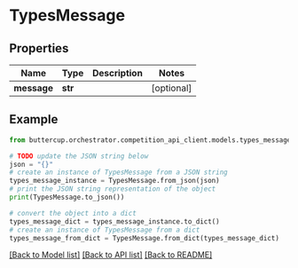 # TypesMessage


## Properties

Name | Type | Description | Notes
------------ | ------------- | ------------- | -------------
**message** | **str** |  | [optional]

## Example

```python
from buttercup.orchestrator.competition_api_client.models.types_message import TypesMessage

# TODO update the JSON string below
json = "{}"
# create an instance of TypesMessage from a JSON string
types_message_instance = TypesMessage.from_json(json)
# print the JSON string representation of the object
print(TypesMessage.to_json())

# convert the object into a dict
types_message_dict = types_message_instance.to_dict()
# create an instance of TypesMessage from a dict
types_message_from_dict = TypesMessage.from_dict(types_message_dict)
```
[[Back to Model list]](../README.md#documentation-for-models) [[Back to API list]](../README.md#documentation-for-api-endpoints) [[Back to README]](../README.md)
